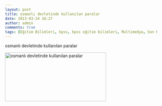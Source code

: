 ```yaml
---
layout: post
title: osmanlı devletinde kullanılan paralar
date: 2013-03-24 16:27
author: admin
comments: true
tags: [Eğitim Bilimleri, kpss, kpss eğitim bilimleri, Multimedya, Son Konular]
---
```

osmanlı devletinde kullanılan paralar

<a href="http://egitimvaktim.com/osmanli-devletinde-kullanilan-paralar/osmanli-devletinde-kullanilan-paralar" rel="attachment wp-att-8999"><img class="alignnone size-full wp-image-8999" alt="osmanlı devletinde kullanılan paralar" src="http://egitimvaktim.com/dosyalar/2013/03/osmanlı-devletinde-kullanılan-paralar.jpg" width="335" height="161" /></a>
